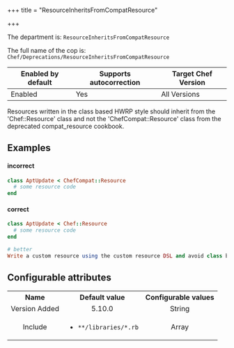 +++
title = "ResourceInheritsFromCompatResource"

+++

<!-- This content is automatically generated. See https://github.com/chef/chef-web-docs/blob/main/generated/README.md -->

The department is: `ResourceInheritsFromCompatResource`

The full name of the cop is: `Chef/Deprecations/ResourceInheritsFromCompatResource`

| Enabled by default | Supports autocorrection | Target Chef Version |
| --- | --- | --- |
| Enabled | Yes | All Versions |

Resources written in the class based HWRP style should inherit from the 'Chef::Resource' class and not the 'ChefCompat::Resource' class from the deprecated compat_resource cookbook.

## Examples


#### incorrect

```ruby
class AptUpdate < ChefCompat::Resource
  # some resource code
end
```

#### correct

```ruby
class AptUpdate < Chef::Resource
  # some resource code
end

# better
Write a custom resource using the custom resource DSL and avoid class based HWRPs entirely
```

## Configurable attributes

<table>
<tbody><tr>
<th>Name</th>
<th>Default value</th>
<th>Configurable values</th>
</tr>
<tr>
<td style="text-align:center">Version Added</td>
<td style="text-align:center">5.10.0</td>
<td style="text-align:center">String</td>
</tr>
<tr><td style="text-align:center">Include</td>
<td style="text-align:center"><ul>
<li><code>**/libraries/*.rb</code></li>
</ul>
</td>
<td style="text-align:center">Array</td>
</tr></tbody></table>
